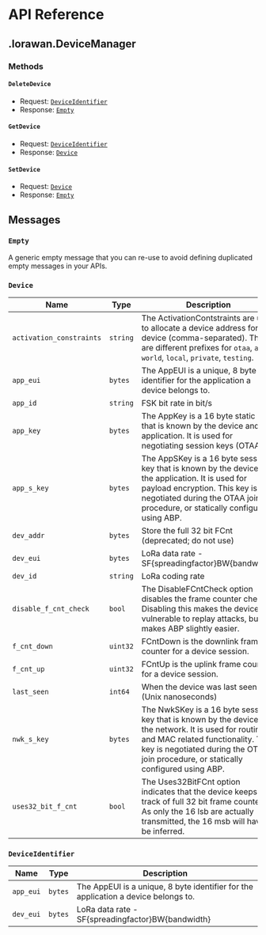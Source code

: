 # API Reference

## .lorawan.DeviceManager

### Methods

#### `DeleteDevice`

- Request: [`DeviceIdentifier`](#lorawandeviceidentifier)
- Response: [`Empty`](#googleprotobufempty)

#### `GetDevice`

- Request: [`DeviceIdentifier`](#lorawandeviceidentifier)
- Response: [`Device`](#lorawandevice)

#### `SetDevice`

- Request: [`Device`](#lorawandevice)
- Response: [`Empty`](#googleprotobufempty)

## Messages

### `Empty`

A generic empty message that you can re-use to avoid defining duplicated
empty messages in your APIs.

### `Device`

| **Name** | **Type** | **Description** |
| -------- | -------- | --------------- |
| `activation_constraints` | `string` | The ActivationContstraints are used to allocate a device address for a device (comma-separated). There are different prefixes for `otaa`, `abp`, `world`, `local`, `private`, `testing`. |
| `app_eui` | `bytes` | The AppEUI is a unique, 8 byte identifier for the application a device belongs to. |
| `app_id` | `string` | FSK bit rate in bit/s |
| `app_key` | `bytes` | The AppKey is a 16 byte static key that is known by the device and the application. It is used for negotiating session keys (OTAA). |
| `app_s_key` | `bytes` | The AppSKey is a 16 byte session key that is known by the device and the application. It is used for payload encryption. This key is negotiated during the OTAA join procedure, or statically configured using ABP. |
| `dev_addr` | `bytes` | Store the full 32 bit FCnt (deprecated; do not use) |
| `dev_eui` | `bytes` | LoRa data rate - SF{spreadingfactor}BW{bandwidth} |
| `dev_id` | `string` | LoRa coding rate |
| `disable_f_cnt_check` | `bool` | The DisableFCntCheck option disables the frame counter check. Disabling this makes the device vulnerable to replay attacks, but makes ABP slightly easier. |
| `f_cnt_down` | `uint32` | FCntDown is the downlink frame counter for a device session. |
| `f_cnt_up` | `uint32` | FCntUp is the uplink frame counter for a device session. |
| `last_seen` | `int64` | When the device was last seen (Unix nanoseconds) |
| `nwk_s_key` | `bytes` | The NwkSKey is a 16 byte session key that is known by the device and the network. It is used for routing and MAC related functionality. This key is negotiated during the OTAA join procedure, or statically configured using ABP. |
| `uses32_bit_f_cnt` | `bool` | The Uses32BitFCnt option indicates that the device keeps track of full 32 bit frame counters. As only the 16 lsb are actually transmitted, the 16 msb will have to be inferred. |

### `DeviceIdentifier`

| **Name** | **Type** | **Description** |
| -------- | -------- | --------------- |
| `app_eui` | `bytes` | The AppEUI is a unique, 8 byte identifier for the application a device belongs to. |
| `dev_eui` | `bytes` | LoRa data rate - SF{spreadingfactor}BW{bandwidth} |


